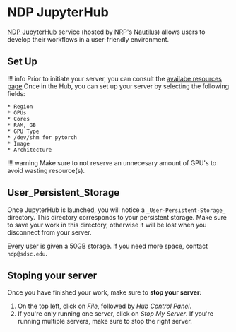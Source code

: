 # NDP JupyterHub

[NDP JupyterHub](https://ndp-jupyterhub.nrp-nautilus.io/hub/spawn) service (hosted by NRP's [Nautilus](https://docs.nationalresearchplatform.org/userdocs/jupyter/jupyterhub-service/)) allows users to develop their workflows in a user-friendly environment.

## Set Up
!!! info
    Prior to initiate your server, you can consult the [availabe resources page](https://portal.nrp-nautilus.io/resources)
Once in the Hub, you can set up your server by selecting the following fields:
    
    * Region
    * GPUs
    * Cores
    * RAM, GB
    * GPU Type 
    * /dev/shm for pytorch
    * Image
    * Architecture

!!! warning
    Make sure to not reserve an unnecesary amount of GPU's to avoid wasting resource(s). 

## User_Persistent_Storage

Once JupyterHub is launched, you will notice a `_User-Persistent-Storage_` directory. This directory corresponds to your persistent storage. Make sure to save your work in this directory, otherwise it will be lost when you disconnect from your server.

Every user is given a 50GB storage. If you need more space, contact `ndp@sdsc.edu`. 

## Stoping your server

Once you have finished your work, make sure to **stop your server:**

1. On the top left, click on *File*, followed by *Hub Control Panel*.
2. If you're only running one server, click on *Stop My Server*. If you're running multiple servers, make sure to stop the right server.
